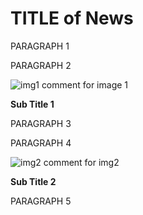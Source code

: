 [//]: #  "Title : Title of News"
[//]: #  "Author: Author"
[//]: #  "Description: Template of News Page "
[//]: #  "IsTop:false"
[//]: # "METADATA_END_29b43fcf-5b71-4b15-a048-46765f5ef048"

# TITLE of News

PARAGRAPH 1

PARAGRAPH 2

![img1](IMAGE1)
comment for image 1

**Sub Title 1**

PARAGRAPH 3

PARAGRAPH 4

![img2](IMAGE2)
comment for img2


**Sub Title 2**

PARAGRAPH 5

